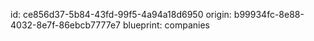 id: ce856d37-5b84-43fd-99f5-4a94a18d6950
origin: b99934fc-8e88-4032-8e7f-86ebcb7777e7
blueprint: companies
